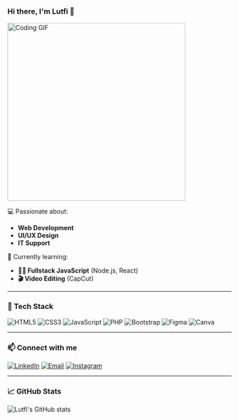 ### Hi there, I'm Lutfi 👋

<img src="https://media.giphy.com/media/ZVik7pBtu9dNS/giphy.gif" alt="Coding GIF" width="400" />

💻 Passionate about:
- **Web Development**
- **UI/UX Design**
- **IT Support**


🌱 Currently learning:
- **👨‍💻 Fullstack JavaScript** (Node.js, React)
- **🎬 Video Editing** (CapCut)



---


### 🧰 Tech Stack

![HTML5](https://img.shields.io/badge/HTML5-E34F26?style=for-the-badge&logo=html5&logoColor=white)
![CSS3](https://img.shields.io/badge/CSS3-1572B6?style=for-the-badge&logo=css3&logoColor=white)
![JavaScript](https://img.shields.io/badge/JavaScript-323330?style=for-the-badge&logo=javascript&logoColor=F7DF1E)
![PHP](https://img.shields.io/badge/PHP-777BB4?style=for-the-badge&logo=php&logoColor=white)
![Bootstrap](https://img.shields.io/badge/Bootstrap-563D7C?style=for-the-badge&logo=bootstrap&logoColor=white)
![Figma](https://img.shields.io/badge/Figma-F24E1E?style=for-the-badge&logo=figma&logoColor=white)
![Canva](https://img.shields.io/badge/Canva-%2300C4CC.svg?&style=for-the-badge&logo=Canva&logoColor=white)

---
### 📫 Connect with me

[![LinkedIn](https://img.shields.io/badge/LinkedIn-%230077B5.svg?style=for-the-badge&logo=linkedin&logoColor=white)](https://www.linkedin.com/in/lutfirijalalfarid)
[![Email](https://img.shields.io/badge/Gmail-D14836?style=for-the-badge&logo=gmail&logoColor=white)](mailto:lutfirijalalfarid@gmail.com)
[![Instagram](https://img.shields.io/badge/Instagram-E4405F?style=for-the-badge&logo=instagram&logoColor=white)](https://www.instagram.com/lutfierizall_/)


---

### 📈 GitHub Stats
![Lutfi's GitHub stats](https://github-readme-stats.vercel.app/api?username=iLutfiminati&show_icons=true&theme=tokyonight)
